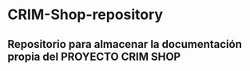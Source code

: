 # CRIM-Shop-repository

## Repositorio para almacenar la documentación propia del PROYECTO CRIM SHOP
